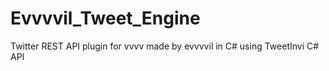 # Evvvvil_Tweet_Engine
Twitter REST API plugin for vvvv made by evvvvil in C# using TweetInvi C# API
